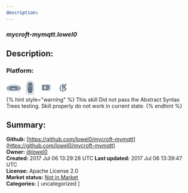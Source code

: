 ```yaml
---
description: 
---
```


### _mycroft-mymqtt.lowel0_  
## Description:  
  
  
  
### Platform:  
 ![Mark I](../.gitbook/assets/mark-1-icon.png)  ![Mark II](../.gitbook/assets/mark-2-icon.png)  ![Picroft](../.gitbook/assets/picroft-icon.png)  ![plasmoid](../.gitbook/assets/kde.png)   
{% hint style="warning" %}
This skill Did not pass the Abstract Syntax Trees testing. Skill properly do not work in current state.
{% endhint %}
  
## Summary:  
**Github:** [https://github.com/lowel0/mycroft-mymqtt](https://github.com/lowel0/mycroft-mymqtt)  
**Owner:** [@lowel0](https://github.com/lowel0)  
**Created:** 2017 Jul 06 13:29:28 UTC  **Last updated:** 2017 Jul 06 13:39:47 UTC  
**License:** Apache License 2.0  
**Market status:** [Not in Market](https://market.mycroft.ai/skill/)  
**Categories:** [ uncategorized ]   
